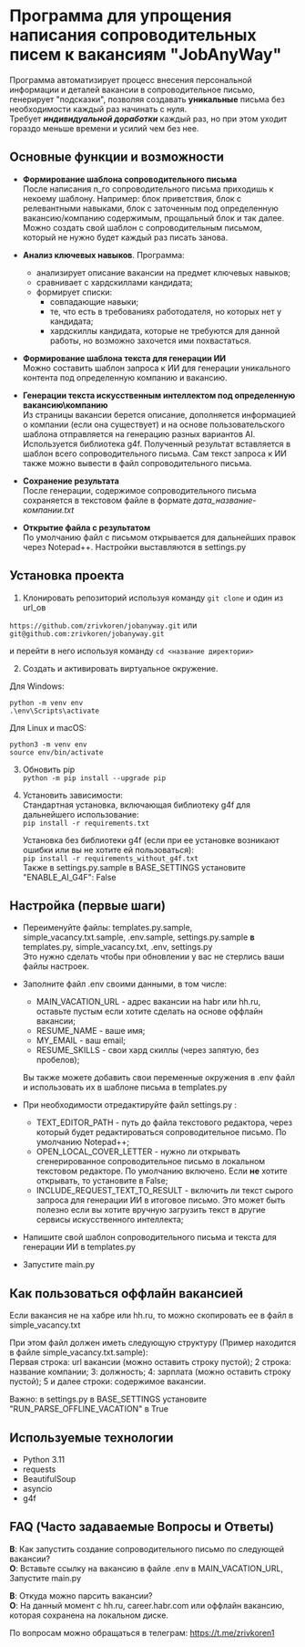 # Программа для упрощения написания сопроводительных писем к вакансиям "JobAnyWay"

Программа автоматизирует процесс внесения персональной информации и деталей вакансии в сопроводительное письмо, генерирует "подсказки", позволяя создавать **уникальные** письма без необходимости каждый раз начинать с нуля.  
Требует ***индивидуальной доработки*** каждый раз, но при этом уходит гораздо меньше времени и усилий чем без нее.

## Основные функции и возможности
- **Формирование шаблона сопроводительного письма**  
После написания n_го сопроводительного письма приходишь к некоему шаблону. Например: блок приветствия, блок с релевантными навыками, блок с заточенным под определенную вакансию/компанию содержимым, прощальный блок и так далее.  Можно создать свой шаблон с сопроводительным письмом, который не нужно будет каждый раз писать занова.

- **Анализ ключевых навыков**. Программа: 
	- анализирует описание вакансии на предмет ключевых навыков; 
	- сравнивает с хардскиллами кандидата;
	- формирует списки: 
		- совпадающие навыки; 
		- те, что есть в требованиях работодателя, но которых нет у кандидата;
		- хардскиллы кандидата, которые не требуются для данной работы, но возможно захочется ими похвастаться.		
- **Формирование шаблона текста для генерации ИИ**  
Можно составить шаблон запроса к ИИ для генерации уникального контента под определенную компанию и вакансию. 
- **Генерации текста искусственным интеллектом под определенную вакансию\компанию**  
	 Из страницы вакансии берется описание, дополняется информацией о компании (если она существует) и на основе пользовательского шаблона отправляется на генерацию разных вариантов AI. 
	 Используется библиотека g4f.	Полученный результат вставляется в шаблон всего сопроводительного письма. Сам текст запроса к ИИ также можно вывести в файл сопроводительного письма.	 
- **Сохранение результата**  
После генерации, содержимое сопроводительного письма сохраняется в текстовом файле в формате *дата_название-компании.txt* 
- **Открытие файла с результатом**  
По умолчанию файл с письмом открывается для дальнейших правок через Notepad++. Настройки выставляются в settings.py

## Установка проекта
1. Клонировать репозиторий используя команду `git clone` и один из url_ов 

`https://github.com/zrivkoren/jobanyway.git` или `git@github.com:zrivkoren/jobanyway.git`

и перейти в него используя команду `cd <название директории>`

2.  Создать и активировать виртуальное окружение.
   
Для Windows:

`python -m venv env`  
`.\env\Scripts\activate`  

Для Linux и macOS:  

`python3 -m venv env`  
 `source env/bin/activate`


3.  Обновить pip  
`python -m pip install --upgrade pip`
4. Установить зависимости:  
   Стандартная установка, включающая библиотеку g4f для дальнейшего использование:  
`pip install -r requirements.txt`

	Установка без библиотеки g4f (если при ее установке возникают ошибки или вы не хотите ей пользоваться):  
`pip install -r requirements_without_g4f.txt`  
	Также в settings.py.sample в BASE_SETTINGS установите "ENABLE_AI_G4F": False


## Настройка (первые шаги)
- Переименуйте файлы: templates.py.sample, simple_vacancy.txt.sample, .env.sample, settings.py.sample **в** templates.py, simple_vacancy.txt, .env, settings.py  
  Это нужно сделать чтобы при обновлении у вас не стерлись ваши файлы настроек.
- Заполните файл .env своими данными, в том числе:
	- MAIN_VACATION_URL - адрес вакансии на habr или hh.ru, оставьте пустым если хотите сделать на основе  оффлайн вакансии;
	- RESUME_NAME - ваше имя;
	- MY_EMAIL - ваш email;
	- RESUME_SKILLS - свои хард скиллы (через запятую, без пробелов);
   
   Вы также можете добавить свои переменные окружения в .env файл и использовать их в шаблоне письма в templates.py
- При необходимости отредактируйте файл settings.py :
	- TEXT_EDITOR_PATH - путь до файла текстового редактора, через который будет редактироваться сопроводительное письмо. По умолчанию Notepad++;
	- OPEN_LOCAL_COVER_LETTER - нужно ли открывать сгенерированное сопроводительное письмо в локальном текстовом редакторе. По умолчанию включено. Если **не** хотите открывать, то установите в False;
 	- INCLUDE_REQUEST_TEXT_TO_RESULT - включить ли текст сырого запроса для генерации ИИ в итоговое письмо. Это может быть полезно если вы хотите вручную загрузить текст в другие сервисы искусственного интеллекта;
- Напишите свой шаблон сопроводительного письма и текста для генерации ИИ в templates.py  
- Запустите main.py

## Как пользоваться оффлайн вакансией
Если вакансия не на хабре или hh.ru, то можно скопировать ее в файл в simple_vacancy.txt

При этом файл должен иметь следующую структуру (Пример находится в файле simple_vacancy.txt.sample):  
Первая строка: url вакансии (можно оставить строку пустой);
2 строка: название компании;
3: должность;
4: зарплата (можно оставить строку пустой);
5 и далее строки: содержимое вакансии.

Важно: в settings.py в BASE_SETTINGS установите "RUN_PARSE_OFFLINE_VACATION" в True

## Используемые технологии

- Python 3.11
- requests
- BeautifulSoup
- asyncio
- g4f

## FAQ (Часто задаваемые Вопросы и Ответы)
**В**: Как запустить создание сопроводительного письмо по следующей вакансии?  
**О**: Вставьте ссылку на вакансию в файле .env в MAIN_VACATION_URL, Запустите main.py


**В**: Откуда можно парсить вакансии?  
**О**: На данный момент с hh.ru, career.habr.com или оффлайн вакансию, которая сохранена на локальном диске.


По вопросам можно обращаться в телеграм: https://t.me/zrivkoren1
